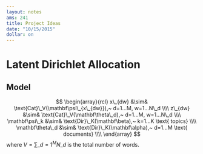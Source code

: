 ```yaml
---
layout: notes
ams: 241
title: Project Ideas
date: "10/15/2015"
dollar: on
---
```


# Latent Dirichlet Allocation

## Model
$$ \begin{array}{rcl}
   x\_{dw} &\sim& \text{Cat}\_V(\mathbf\psi\_{x\_{dw}}),~ d=1...M, w=1...N\_d \\\\
   z\_{dw} &\sim& \text{Cat}\_V(\mathbf\theta\_d),~ d=1...M, w=1...N\_d \\\\
   \mathbf\psi\_k   &\sim& \text{Dir}\_K(\mathbf\beta),~ k=1...K \text{ topics} \\\\
   \mathbf\theta\_d &\sim& \text{Dir}\_K(\mathbf\alpha),~ d=1...M \text{ documents} \\\\
\end{array} $$
where $V = \sum\_{d=1}^{M}N\_d$ is the total number of words.


